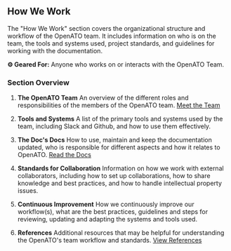 ## How We Work
The "How We Work" section covers the organizational structure and workflow of the OpenATO team. It includes information on who is on the team, the tools and systems used, project standards, and guidelines for working with the documentation.

**⚙ Geared For:** Anyone who works on or interacts with the OpenATO Team.


### Section Overview

1. **The OpenATO Team**
    An overview of the different roles and responsibilities of the members of the OpenATO team.
    [Meet the Team](how-we-work/Team.md)

2. **Tools and Systems**
    A list of the primary tools and systems used by the team, including Slack and Github, and how to use them effectively.

3. **The Doc's Docs**
    How to use, maintain and keep the documentation updated, who is responsible for different aspects and how it relates to OpenATO.
    [Read the Docs](how-we-work/the-docs-docs/README.md)

4. **Standards for Collaboration**
    Information on how we work with external collaborators, including how to set up collaborations, how to share knowledge and best practices, and how to handle intellectual property issues.

5. **Continuous Improvement**
    How we continuously improve our workflow(s), what are the best practices, guidelines and steps for reviewing, updating and adapting the systems and tools used.

6. **References**
    Additional resources that may be helpful for understanding the OpenATO's team workflow and standards.
    [View References](how-we-work/references/README.md)
